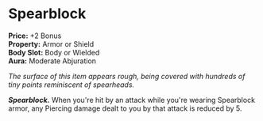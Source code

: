 # Spearblock

**Price:** +2 Bonus  
**Property:** Armor or Shield  
**Body Slot:** Body or Wielded  
**Aura:** Moderate Abjuration

*The surface of this item appears rough, being covered with hundreds of tiny points reminiscent of spearheads.*

***Spearblock.*** When you're hit by an attack while you're wearing Spearblock armor, any Piercing damage dealt to you by that attack is reduced by 5.